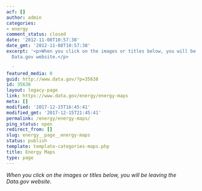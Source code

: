 ```yaml
---
acf: []
author: admin
categories:
- energy
comment_status: closed
date: '2012-11-08T10:57:38'
date_gmt: '2012-11-08T10:57:38'
excerpt: '<p>When you click on the images or titles below, you will be leaving the
  Data.gov website.</p>

  '
featured_media: 0
guid: http://www.data.gov/?p=35638
id: 35638
layout: legacy-page
link: https://www.data.gov/energy/energy-maps
meta: []
modified: '2017-12-15T16:45:41'
modified_gmt: '2017-12-15T21:45:41'
permalink: /energy/energy-maps/
ping_status: open
redirect_from: []
slug: energy__page__energy-maps
status: publish
template: template-categories-maps.php
title: Energy Maps
type: page
---
```

*When you click on the images or titles below, you will be leaving the Data.gov website*.



